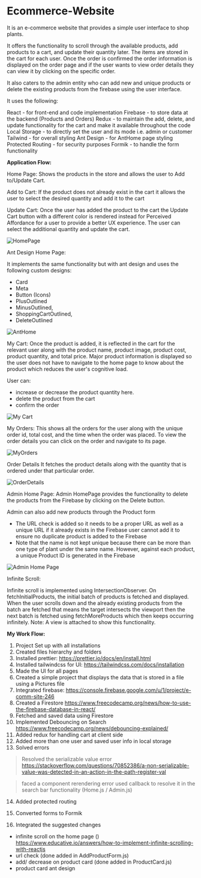 # Ecommerce-Website

It is an e-commerce website that provides a simple user interface to shop plants.

It offers the functionality to scroll through the available products, add products to a cart, and update their quantity later. The items are stored in the cart for each user. Once the order 
is confirmed the order information is displayed on the order page and if the user wants to view order details they can view it by clicking on the specific order. 

It also caters to the admin entity who can add new and unique products or delete the existing products from the firebase using the user interface.

It uses the following:

React - for front-end and code implementation
Firebase - to store data at the backend (Products and Orders)
Redux - to maintain the add, delete, and update functionality for the cart and make it available throughout the code
Local Storage - to directly set the user and its mode i.e. admin or customer
Tailwind - for overall styling
Ant Design -  for AntHome page styling
Protected Routing - for security purposes
Formik - to handle the form functionality

**Application Flow:**

Home Page: 
Shows the products in the store and allows the user to Add to/Update Cart.

Add to Cart: If the product does not already exist in the cart it allows the user to select the desired quantity and add it to the cart

Update Cart: Once the user has added the product to the cart the Update Cart button with a different color is rendered instead for Perceived Affordance for a user to provide a better UX experience. 
The user can select the additional quantity and update the cart.

![HomePage](https://github.com/bismaashar246/Ecommerce-Website/blob/main/home.png)

Ant Design Home Page:

It implements the same functionality but with ant design and uses the following custom designs:
- Card
- Meta
- Button
(Icons)
- PlusOutlined
- MinusOutlined,
- ShoppingCartOutlined,
- DeleteOutlined

![AntHome](https://github.com/bismaashar246/Ecommerce-Website/blob/main/home%20with%20ant%20design.png)

My Cart:
Once the product is added, it is reflected in the cart for the relevant user along with the product name, product image, product cost, product quantity, and total price. Major product 
information is displayed so the user does not have to navigate to the home page to know about the product which reduces the user's cognitive load.

User can:
- increase or decrease the product quantity here.
- delete the product from the cart
- confirm the order

![My Cart](https://github.com/bismaashar246/Ecommerce-Website/blob/main/my%20cart.png)

My Orders:
This shows all the orders for the user along with the unique order id, total cost, and the time when the order was placed. To view the order details you can click on the order and navigate to its page.

![MyOrders](https://github.com/bismaashar246/Ecommerce-Website/blob/main/my%20orders%20list.png)

Order Details
It fetches the product details along with the quantity that is ordered under that particular order.

![OrderDetails](https://github.com/bismaashar246/Ecommerce-Website/blob/main/specific%20order%20details.png)

Admin Home Page:
Admin HomePage provides the functionality to delete the products from the Firebase by clicking on the Delete button.

Admin can also add new products through the Product form 
- The URL check is added so it needs to be a proper URL as well as a unique URL if it already exists in the Firebase user cannot add it to ensure no duplicate product is added to the Firebase
- Note that the name is not kept unique because there can be more than one type of plant under the same name. However, against each product, a unique Product ID is generated in the Firebase

![Admin Home Page](https://github.com/bismaashar246/Ecommerce-Website/blob/main/admin%20home.png)


Infinite Scroll:

Infinite scroll is implemented using IntersectionObserver. On fetchInitialProducts, the initial batch of products is fetched and displayed. When the user scrolls down and the already existing 
products from the batch are fetched that means the target intersects the viewport then the next batch is fetched using fetchMoreProducts which then keeps occurring infinitely.
Note: A view is attached to show this functionality.


**My Work Flow:**

1. Project Set up with all installations
2. Created files hierarchy and folders
3. Installed prettier: https://prettier.io/docs/en/install.html
4. Installed tailwindcss for UI: https://tailwindcss.com/docs/installation
5. Made the UI for all pages
6. Created a simple project that displays the data that is stored in a file using a Pictures file
7. Integrated firebase: https://console.firebase.google.com/u/1/project/e-comm-site-246
8. Created a Firestore
https://www.freecodecamp.org/news/how-to-use-the-firebase-database-in-react/
9. Fetched and saved data using Firestore
10. Implemented Debouncing on Search
https://www.freecodecamp.org/news/debouncing-explained/
11. Added redux for handling cart at client side
12. Added more than one user and saved user info in local storage
13. Solved errors
> Resolved the serializable value error
https://stackoverflow.com/questions/70852386/a-non-serializable-value-was-detected-in-an-action-in-the-path-register-val

> faced a component rerendering error
used callback to resolve it in the search bar functionality (Home.js / Admin.js)

14. Added protected routing
12. Converted forms to Formik

13. Integrated the suggested changes
- infinite scroll on the home page ()
https://www.educative.io/answers/how-to-implement-infinite-scrolling-with-reactjs
- url check (done added in AddProductForm.js)
- add/ decrease on product card (done added in ProductCard.js)
- product card ant design
